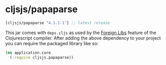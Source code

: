 # cljsjs/papaparse

[](dependency)
```clojure
[cljsjs/papaparse "4.1.1-1"] ;; latest release
```
[](/dependency)

This jar comes with `deps.cljs` as used by the [Foreign Libs][flibs] feature
of the Clojurescript compiler. After adding the above dependency to your project
you can require the packaged library like so:

```clojure
(ns application.core
  (:require cljsjs.papaparse))
```

[flibs]: https://github.com/clojure/clojurescript/wiki/Packaging-Foreign-Dependencies
